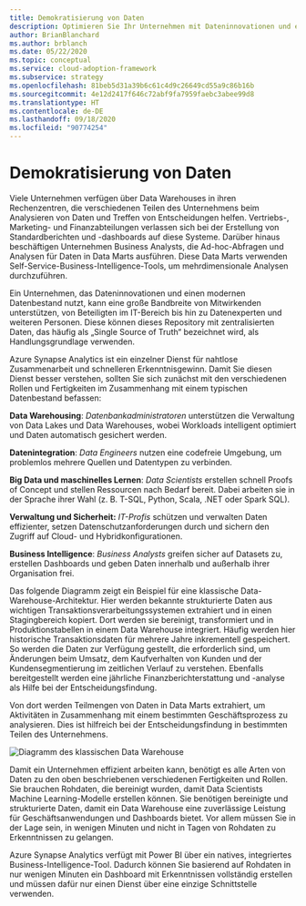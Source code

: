 ```yaml
---
title: Demokratisierung von Daten
description: Optimieren Sie Ihr Unternehmen mit Dateninnovationen und einem zentralen Datenrepository.
author: BrianBlanchard
ms.author: brblanch
ms.date: 05/22/2020
ms.topic: conceptual
ms.service: cloud-adoption-framework
ms.subservice: strategy
ms.openlocfilehash: 81beb5d31a39b6c61c4d9c26649cd55a9c86b16b
ms.sourcegitcommit: 4e12d2417f646c72abf9fa7959faebc3abee99d8
ms.translationtype: HT
ms.contentlocale: de-DE
ms.lasthandoff: 09/18/2020
ms.locfileid: "90774254"
---
```

# <a name="data-democratization"></a>Demokratisierung von Daten

Viele Unternehmen verfügen über Data Warehouses in ihren Rechenzentren, die verschiedenen Teilen des Unternehmens beim Analysieren von Daten und Treffen von Entscheidungen helfen. Vertriebs-, Marketing- und Finanzabteilungen verlassen sich bei der Erstellung von Standardberichten und -dashboards auf diese Systeme. Darüber hinaus beschäftigen Unternehmen Business Analysts, die Ad-hoc-Abfragen und Analysen für Daten in Data Marts ausführen. Diese Data Marts verwenden Self-Service-Business-Intelligence-Tools, um mehrdimensionale Analysen durchzuführen.

Ein Unternehmen, das Dateninnovationen und einen modernen Datenbestand nutzt, kann eine große Bandbreite von Mitwirkenden unterstützen, von Beteiligten im IT-Bereich bis hin zu Datenexperten und weiteren Personen. Diese können dieses Repository mit zentralisierten Daten, das häufig als „Single Source of Truth“ bezeichnet wird, als Handlungsgrundlage verwenden.

Azure Synapse Analytics ist ein einzelner Dienst für nahtlose Zusammenarbeit und schnelleren Erkenntnisgewinn. Damit Sie diesen Dienst besser verstehen, sollten Sie sich zunächst mit den verschiedenen Rollen und Fertigkeiten im Zusammenhang mit einem typischen Datenbestand befassen:

**Data Warehousing**: *Datenbankadministratoren* unterstützen die Verwaltung von Data Lakes und Data Warehouses, wobei Workloads intelligent optimiert und Daten automatisch gesichert werden.

**Datenintegration**: *Data Engineers* nutzen eine codefreie Umgebung, um problemlos mehrere Quellen und Datentypen zu verbinden.

**Big Data und maschinelles Lernen**: *Data Scientists* erstellen schnell Proofs of Concept und stellen Ressourcen nach Bedarf bereit. Dabei arbeiten sie in der Sprache ihrer Wahl (z. B. T-SQL, Python, Scala, .NET oder Spark SQL).

**Verwaltung und Sicherheit:** *IT-Profis* schützen und verwalten Daten effizienter, setzen Datenschutzanforderungen durch und sichern den Zugriff auf Cloud- und Hybridkonfigurationen.

**Business Intelligence**: *Business Analysts* greifen sicher auf Datasets zu, erstellen Dashboards und geben Daten innerhalb und außerhalb ihrer Organisation frei.

Das folgende Diagramm zeigt ein Beispiel für eine klassische Data-Warehouse-Architektur. Hier werden bekannte strukturierte Daten aus wichtigen Transaktionsverarbeitungssystemen extrahiert und in einen Stagingbereich kopiert. Dort werden sie bereinigt, transformiert und in Produktionstabellen in einem Data Warehouse integriert. Häufig werden hier historische Transaktionsdaten für mehrere Jahre inkrementell gespeichert. So werden die Daten zur Verfügung gestellt, die erforderlich sind, um Änderungen beim Umsatz, dem Kaufverhalten von Kunden und der Kundensegmentierung im zeitlichen Verlauf zu verstehen. Ebenfalls bereitgestellt werden eine jährliche Finanzberichterstattung und -analyse als Hilfe bei der Entscheidungsfindung.

Von dort werden Teilmengen von Daten in Data Marts extrahiert, um Aktivitäten in Zusammenhang mit einem bestimmten Geschäftsprozess zu analysieren. Dies ist hilfreich bei der Entscheidungsfindung in bestimmten Teilen des Unternehmens.

![Diagramm des klassischen Data Warehouse](../../_images/analytics/the-classic-data-warehouse.png)

Damit ein Unternehmen effizient arbeiten kann, benötigt es alle Arten von Daten zu den oben beschriebenen verschiedenen Fertigkeiten und Rollen. Sie brauchen Rohdaten, die bereinigt wurden, damit Data Scientists Machine Learning-Modelle erstellen können. Sie benötigen bereinigte und strukturierte Daten, damit ein Data Warehouse eine zuverlässige Leistung für Geschäftsanwendungen und Dashboards bietet. Vor allem müssen Sie in der Lage sein, in wenigen Minuten und nicht in Tagen von Rohdaten zu Erkenntnissen zu gelangen.

Azure Synapse Analytics verfügt mit Power BI über ein natives, integriertes Business-Intelligence-Tool. Dadurch können Sie basierend auf Rohdaten in nur wenigen Minuten ein Dashboard mit Erkenntnissen vollständig erstellen und müssen dafür nur einen Dienst über eine einzige Schnittstelle verwenden.
